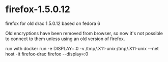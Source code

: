 # firefox-1.5.0.12
firefox for old drac 1.5.0.12 based on fedora 6

Old encryptions have been removed from browser, so now it's not possible to connect to them unless using an old version of firefox.

run with
docker run -e DISPLAY=:0 -v /tmp/.X11-unix:/tmp/.X11-unix --net host -it firefox-drac firefox --display=:0
